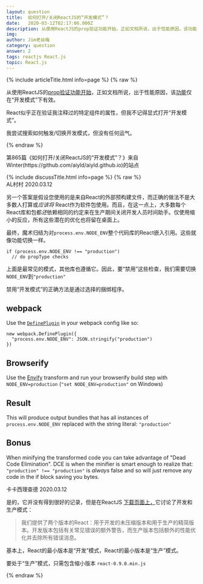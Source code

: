 ```yaml
---
layout: question
title:  如何打开/关闭ReactJS的“开发模式”？
date:   2020-03-12T02:17:06.000Z
description: 从使用ReactJS的prop验证功能开始，正如文档所说，出于性能原因，该功能仅在“开发模式”下有效。React似乎正在验证我注释过的特定组件的属性，...
img: 
author: Jim老丝梅
category: question
answer: 2
tags: reactjs React.js
topic: React.js
---
```

<div class="article-root">
  <div class="article">
    {% include articleTitle.html info=page %}
    {% raw %}
    <div class="article-content"><p><font style="vertical-align: inherit;"><font style="vertical-align: inherit;">从使用ReactJS的</font></font><a href="http://facebook.github.io/react/docs/reusable-components.html#prop-validation"><font style="vertical-align: inherit;"><font style="vertical-align: inherit;">prop验证功能开始</font></font></a><font style="vertical-align: inherit;"><font style="vertical-align: inherit;">，正如文档所说，出于性能原因，该</font><a href="http://facebook.github.io/react/docs/reusable-components.html#prop-validation"><font style="vertical-align: inherit;">功能</font></a><font style="vertical-align: inherit;">仅在“开发模式”下有效。</font></font></p>

<p><font style="vertical-align: inherit;"><font style="vertical-align: inherit;">React似乎正在验证我注释过的特定组件的属性，但我不记得显式打开“开发模式”。</font></font></p>

<p><font style="vertical-align: inherit;"><font style="vertical-align: inherit;">我尝试搜索如何触发/切换开发模式，但没有任何运气。</font></font></p></div>
    {% endraw %}
  </div>
  <p class="winter_mark">第865篇《如何打开/关闭ReactJS的“开发模式”？》来自Winter(https://github.com/aiyld/aiyld.github.io)的站点</p>
  <div class="discuss-wrapper">
    {% include discussTitle.html info=page %}
    {% raw %}
    <div class="discuss-item">
        <div class="discuss-parent">
          <div class="discuss-meta">
            <span class="discuss-user">AL村村</span>
            <span class="discuss-time">2020.03.12</span>
          </div>
          <div class="discuss-comment"><p><font style="vertical-align: inherit;"><font style="vertical-align: inherit;">另一个答案是假设您使用的是来自</font><font style="vertical-align: inherit;">React的</font><font style="vertical-align: inherit;">外部预构建文件，而正确的做法不是大多数人打算或</font></font><em><font style="vertical-align: inherit;"><font style="vertical-align: inherit;">应该将</font></font></em><font style="vertical-align: inherit;"><font style="vertical-align: inherit;"> React作为软件包使用。</font><font style="vertical-align: inherit;">而且，在这一点上，大多数每个React库和包都</font></font><em><font style="vertical-align: inherit;"><font style="vertical-align: inherit;">还</font></font></em><font style="vertical-align: inherit;"><font style="vertical-align: inherit;">依赖相同的约定来在生产期间关闭开发人员时间助手。</font><font style="vertical-align: inherit;">仅使用缩小的反应，所有这些潜在的优化也将留在桌面上。</font></font></p>

<p><font style="vertical-align: inherit;"><font style="vertical-align: inherit;">最终，魔术归结为对</font></font><code>process.env.NODE_ENV</code><font style="vertical-align: inherit;"><font style="vertical-align: inherit;">整个代码库的</font><font style="vertical-align: inherit;">React嵌入引用</font><font style="vertical-align: inherit;">。</font><font style="vertical-align: inherit;">这些就像功能切换一样。</font></font></p>

<pre><code>if (process.env.NODE_ENV !== "production")<font></font>
  // do propType checks<font></font>
</code></pre>

<p><font style="vertical-align: inherit;"><font style="vertical-align: inherit;">上面是最常见的模式，其他库也遵循它。</font><font style="vertical-align: inherit;">因此，要“禁用”这些检查，我们需要切换</font></font><code>NODE_ENV</code><font style="vertical-align: inherit;"><font style="vertical-align: inherit;">到</font></font><code>"production"</code></p>

<p><font style="vertical-align: inherit;"><font style="vertical-align: inherit;">禁用“开发模式”的正确方法是通过选择的捆绑程序。 </font></font></p>

<h2>webpack</h2>

<p>Use the <a href="https://webpack.js.org/plugins/define-plugin/" rel="nofollow noreferrer"><code>DefinePlugin</code></a> in your webpack config like so:</p>

<pre><code>new webpack.DefinePlugin({<font></font>
  "process.env.NODE_ENV": JSON.stringify("production")<font></font>
})<font></font>
</code></pre>

<h2>Browserify</h2>

<p>Use the <a href="https://github.com/hughsk/envify" rel="nofollow noreferrer">Envify</a> transform and run your browserify build step with <code>NODE_ENV=production</code> (<code>"set NODE_ENV=production"</code> on Windows)</p>

<h2>Result</h2>

<p>This will produce output bundles that has all instances of <code>process.env.NODE_ENV</code> replaced with the string literal: <code>"production"</code></p>

<h2>Bonus</h2>

<p>When minifying the transformed code you can take advantage of "Dead Code Elimination". DCE is when the minifier is smart enough to realize that: <code>"production" !== "production"</code> is <em>always</em> false and so will just remove any code in the if block saving you bytes.</p></div>
        </div></div><div class="discuss-item">
        <div class="discuss-parent">
          <div class="discuss-meta">
            <span class="discuss-user">卡卡西理查德</span>
            <span class="discuss-time">2020.03.12</span>
          </div>
          <div class="discuss-comment"><p><font style="vertical-align: inherit;"><font style="vertical-align: inherit;">是的，它并没有得到很好的记录，但是在ReactJS </font></font><a href="http://facebook.github.io/react/downloads.html"><font style="vertical-align: inherit;"><font style="vertical-align: inherit;">下载页面上，</font></font></a><font style="vertical-align: inherit;"><font style="vertical-align: inherit;">它讨论了开发和生产模式：</font></font></p>

<blockquote>
  <p><font style="vertical-align: inherit;"><font style="vertical-align: inherit;">我们提供了两个版本的React：用于开发的未压缩版本和用于生产的精简版本。</font><font style="vertical-align: inherit;">开发版本包括有关常见错误的额外警告，而生产版本包括额外的性能优化并去除所有错误消息。</font></font></p>
</blockquote>

<p><font style="vertical-align: inherit;"><font style="vertical-align: inherit;">基本上，React的最小版本是“开发”模式，React的最小版本是“生产”模式。</font></font></p>

<p><font style="vertical-align: inherit;"><font style="vertical-align: inherit;">要处于“生产”模式，只需包含缩小版本 </font></font><code>react-0.9.0.min.js</code></p></div>
        </div></div>
    {% endraw %}
  </div>
<div>
